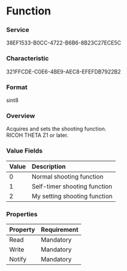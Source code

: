 # Function

### Service

38EF1533-B0CC-4722-B6B6-8B23C27ECE5C

### Characteristic

321FFCDE-C0E6-4BE9-AEC8-EFEFDB7922B2

### Format

sint8

### Overview

Acquires and sets the shooting function.  
RICOH THETA Z1 or later.

### Value Fields

| Value | Description |
|:--|:--|
| 0 | Normal shooting function |
| 1 | Self-timer shooting function |
| 2 | My setting shooting function |

### Properties

| Property | Requirement |
|:--|:--|
| Read | Mandatory |
| Write | Mandatory |
| Notify | Mandatory |
